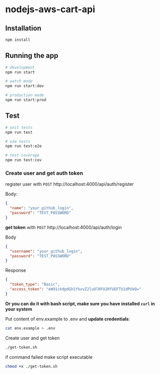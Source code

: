 # nodejs-aws-cart-api

## Installation

```bash
npm install
```

## Running the app

```bash
# development
npm run start

# watch mode
npm run start:dev

# production mode
npm run start:prod
```

## Test

```bash
# unit tests
npm run test

# e2e tests
npm run test:e2e

# test coverage
npm run test:cov
```

### Create user and get auth token

register user with `POST` http://localhost:4000/api/auth/register

Body:

```json
{
  "name": "your_github_login",
  "password": "TEST_PASSWORD"
}
```

**get token** with `POST` http://localhost:4000/api/auth/login

Body

```json
{
  "username": "your_github_login",
  "password": "TEST_PASSWORD"
}
```

Response

```json
{
  "token_type": "Basic",
  "access_token": "eW91ckdpdGh1YkxvZ2luOlRFU1RfUEFTU1dPUkQ="
}
```

**Or you can do it with bash script, make sure you have installed `curl` in your system**

Put content of env.example to .env and **update credentials**:

```bash
cat env.example > .env
```

Create user and get token

```bash
./get-token.sh
```

if command failed make script executable

```bash
chmod +x ./get-token.sh
```
